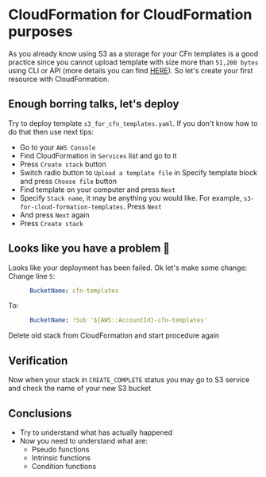# CloudFormation for CloudFormation purposes

As you already know using S3 as a storage for your CFn templates is a good practice since you cannot upload template with size more than `51,200 bytes` using CLI or API (more details you can find [HERE](https://docs.aws.amazon.com/AWSCloudFormation/latest/UserGuide/cfn-using-console-create-stack-template.html)). So let's create your first resource with CloudFormation.

## Enough borring talks, let's deploy
Try to deploy template `s3_for_cfn_templates.yaml`. If you don't know how to do that then use next tips:
- Go to your `AWS Console`
- Find CloudFormation in `Services` list and go to it
- Press `Create stack` button
- Switch radio button to `Upload a template file` in Specify template block and press `Choose file` button
- Find template on your computer and press `Next`
- Specify `Stack name`, it may be anything you would like. For example, `s3-for-cloud-formation-templates`. Press `Next`
- And press `Next` again
- Press `Create stack`

## Looks like you have a problem :grimacing:
Looks like your deployment has been failed. Ok let's make some change:
Change line `5`:
```yaml
      BucketName: cfn-templates
```
To:
```yaml
      BucketName: !Sub '${AWS::AccountId}-cfn-templates'
```
Delete old stack from CloudFormation and start procedure again

## Verification
Now when your stack in ```CREATE_COMPLETE``` status you may go to S3 service and check the name of your new S3 bucket

## Conclusions
- Try to understand what has actually happened
- Now you need to understand what are:
  - Pseudo functions
  - Intrinsic functions
  - Condition functions

